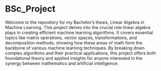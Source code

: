 # BSc_Project
Welcome to the repository for my Bachelor’s thesis, Linear Algebra in Machine Learning. This project delves into the crucial role linear algebra plays in creating efficient machine learning algorithms. It covers essential topics like matrix operations, vector spaces, transformations, and decomposition methods, showing how these areas of math form the backbone of various machine learning techniques. By breaking down complex algorithms and their practical applications, this project offers both foundational theory and applied insights for anyone interested in the synergy between mathematics and artificial intelligence.

